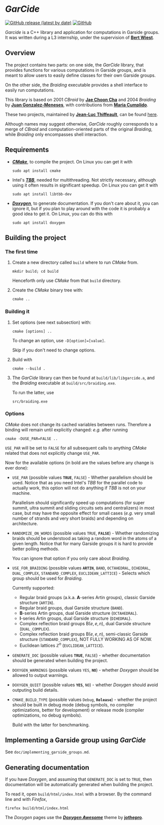 # _GarCide_

[![GitHub release (latest by date)](https://img.shields.io/github/v/release/Teclyst/GarCide)](https://github.com/Teclyst/GarCide/releases/latest)
[![GitHub](https://img.shields.io/github/license/Teclyst/GarCide)](https://github.com/Teclyst/GarCide/blob/master/LICENSE.md)

_Garcide_ is a C++ library and application for computations in Garside groups. It was written during a L3 internship, under the supervision of **[Bert Wiest](https://perso.univ-rennes1.fr/bertold.wiest/)**.

## Overview

The project contains two parts: on one side, the _GarCide_ library, that provides functions for various computations in Garside groups, and is meant to allow users to easily define classes for their own Garside groups.

On the other side, the _Braiding_ executable provides a shell interface to easily run computations.

This library is based on 2001 _CBraid_ by **[Jae Choon Cha](http://gt.postech.ac.kr/~jccha/)** and 2004 _Braiding_ by **[Juan Gonzalez-Meneses](http://personal.us.es/meneses/)**, with contributions from **[Maria Cumplido](https://personal.us.es/cumplido/)**.

These two projects, maintained by **[Jean-Luc Thiffeault](http://www.math.wisc.edu/~jeanluc)**, can be found [here](https://github.com/jeanluct/cbraid).

Although names may suggest otherwise, _GarCide_ roughly corresponds to a merge of _CBraid_ and computation-oriented parts of the original _Braiding_, while _Braiding_ only encompasses shell interaction.

## Requirements

* [_**CMake**_](https://cmake.org/), to compile the project. On Linux you can get it with

    ```shell
    sudo apt install cmake
    ```

* Intel's [_**TBB**_](https://www.intel.com/content/www/us/en/developer/tools/oneapi/onetbb.html), needed for multithreading. Not strictly necessary, although using it often results in significant speedup. On Linux you can get it with

    ```shell
    sudo apt install libtbb-dev
    ```

* [_**Doxygen**_](https://www.doxygen.nl/index.html), to generate documentation. If you don't care about it, you can ignore it, but if you plan to play around with the code it is probably a good idea to get it. On Linux, you can do this with

    ```shell
    sudo apt install doxygen
    ```

## Building the project

### The first time

1) Create a new directory called `build` where to run _CMake_ from.

    ```shell
    mkdir build; cd build
    ```

    Henceforth only use _CMake_ from that `build` directory.

2) Create the _CMake_ binary tree with:

    ```shell
    cmake ..
    ```

### Building it

1) Set options (see next subsection) with:

    ```shell
    cmake [options] ..
    ```

    To change an option, use `-D[option]=[value]`.

    Skip if you don't need to change options.

2) Build with

    ```shell
    cmake --build .
    ```

3) The _GarCide_ library can then be found at `build/lib/libgarcide.a`, and the _Braiding_ executable at `build/src/braiding.exe`.

    To run the latter, use

    ```shell
    src/braiding.exe
    ```

### Options

_CMake_ does not change its cached variables between runs. Therefore a binding will remain until explicitly changed: _e.g._ after running

```shell
cmake -DUSE_PAR=FALSE ..
```

`USE_PAR` will be set to `FALSE` for all subsequent calls to anything _CMake_ related that does not explicitly change `USE_PAR`.

Now for the available options (in bold are the values before any change is ever done):

* `USE_PAR` (possible values **`TRUE`**, `FALSE`) - Whether parallelism should be used. Notice that as you need Intel's _TBB_ for the parallel code to actually work, this option will not do anything if _TBB_ is not on your machine.

    Parallelism should significantly speed up computations (for super summit, ultra summit and sliding circuits sets and centralizers) in most case, but may have the opposite effect for small cases (_e.g._ very small number of strands and very short braids) and depending on architecture.

* `RANDOMIZE_ON_WORDS` (possible values `TRUE`, **`FALSE`**) - Whether randomizing braids should be understood as taking a random word in the atoms of a given length. Notice that for many Garside groups it is hard to provide better polling methods.

    You can ignore that option if you only care about _Braiding_.

* `USE_FOR_BRAIDING` (possible values **`ARTIN`**, `BAND`, `OCTAHEDRAL`, `DIHEDRAL`, `DUAL_COMPLEX`, `STANDARD_COMPLEX`, `EUCLIDEAN_LATTICE`) - Selects which group should be used for _Braiding_.

    Currently supported:
  * Regular braid groups (a.k.a. $\mathbf A$-series Artin groups), classic Garside structure (`ARTIN`).
  * Regular braid groups, dual Garside structure (`BAND`).
  * $\mathbf B$-series Artin groups, dual Garside structure (`OCTAHEDRAL`).
  * $\mathbf I$-series Artin groups, dual Garside structure (`DIHEDRAL`).
  * Complex reflection braid groups $\mathrm B(e, e, n)$, dual Garside structure (`DUAL_COMPLEX`).
  * Complex reflection braid groups $\mathrm B(e, e, n)$, semi-classic Garside structure (`STANDARD_COMPLEX`), NOT FULLY WORKING AS OF NOW.
  * Euclidean lattices $\mathbb Z^n$ (`EUCLIDEAN_LATTICE`).

* `GENERATE_DOC` (possible values **`TRUE`**, `FALSE`) - whether documentation should be generated when building the project.

* `DOXYGEN_WARNINGS` (possible values `YES`, **`NO`**) - whether _Doxygen_ should be allowed to output warnings.

* `DOXYGEN_QUIET` (possible values **`YES`**, `NO`) - whether _Doxygen_ should avoid outputing build details.

* `CMAKE_BUILD_TYPE` (possible values `Debug`, **`Release`**) - whether the project should be built in debug mode (debug symbols, no compiler optimizations, better for development) or release mode (compiler optimizations, no debug symbols).

    Build with the latter for benchmarking.

## Implementing a Garside group using _GarCide_

See `doc/implementing_garside_groups.md`.

## Generating documentation

If you have _Doxygen_, and assuming that `GENERATE_DOC` is set to `TRUE`, then documentation will be automatically generated when building the project.

To read it, open `build/html/index.html` with a browser. By the command line and with _Firefox_,

```shell
firefox build/html/index.html
```

The _Doxygen_ pages use the _**[Doxygen Awesome](https://github.com/jothepro/doxygen-awesome-css)**_ theme by **[jothepro](https://github.com/jothepro)**.
